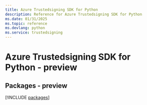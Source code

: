 ```yaml
---
title: Azure Trustedsigning SDK for Python
description: Reference for Azure Trustedsigning SDK for Python
ms.date: 01/31/2025
ms.topic: reference
ms.devlang: python
ms.service: trustedsigning
---
```

# Azure Trustedsigning SDK for Python - preview
## Packages - preview
[!INCLUDE [packages](trustedsigning-index.md)]
